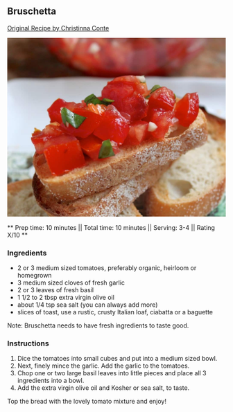 ## Bruschetta

[Original Recipe by Christinna Conte](https://www.christinascucina.com/bruschettaill-even-tell-you-how-to/)


![Picture](../img/bruschetta.jpg)

** Prep time: 10 minutes || Total time: 10 minutes || Serving: 3-4 || Rating X/10 **

### Ingredients

- 2 or 3 medium sized tomatoes, preferably organic, heirloom or homegrown
- 3 medium sized cloves of fresh garlic
- 2 or 3 leaves of fresh basil
- 1 1/2 to 2 tbsp extra virgin olive oil
- about 1/4 tsp sea salt (you can always add more)
- slices of toast, use a rustic, crusty Italian loaf, ciabatta or a baguette

Note: Bruschetta needs to have fresh ingredients to taste good. 

### Instructions

1. Dice the tomatoes into small cubes and put into a medium sized bowl.
2. Next, finely mince the garlic. Add the garlic to the tomatoes.
3. Chop one or two large basil leaves into little pieces and place all 3 ingredients into a bowl.
4. Add the extra virgin olive oil and Kosher or sea salt, to taste. 

Top the bread with the lovely tomato mixture and enjoy!
